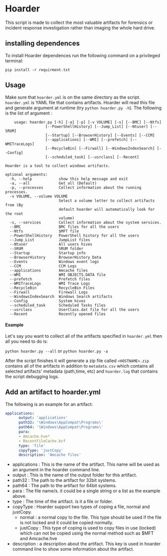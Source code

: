 # Hoarder
This script is made to collect the most valuable artifacts for forensics or incident response investigation rather than imaging the whole hard drive. 

## installing dependences

To install Hoarder  dependences run the following command on a privileged terminal:

`pip install -r requirment.txt` 

## Usage

Make sure that `hoarder.yml` is on the same directory as the script. `hoarder.yml` is YAML file that contains artifacts. Hoarder will read this file and generate argument at runtime (try `python hoarder.py -h`). The following is the list of argument :

```
	usage: hoarder.py [-h] [-a] [-p] [-v VOLUME] [-s] [--BMC] [--Ntfs]
                  [--PowerShellHistory] [--Jump_List] [--Ntuser] [--SRUM]
                  [--Startup] [--BrowserHistory] [--Events] [--CCM]
                  [--applications] [--WMI] [--prefetch] [--WMITraceLogs]
                  [--RecycleBin] [--Firwall] [--WindowsIndexSearch] [--Config]
                  [--scheduled_task] [--usrclass] [--Recent]

Hoarder is a tool to collect windows artifacts.

optional arguments:
  -h, --help            show this help message and exit
  -a, --all             Get all (Default)
  -p, --processes       Collect information about the running processes.
  -v VOLUME, --volume VOLUME
                        Select a volume letter to collect artifacts from (By
                        default hoarder will automatically look for the root
                        volume)
  -s, --services        Collect information about the system services.
  --BMC                 BMC files for all the users
  --Ntfs                $MFT file
  --PowerShellHistory   PowerShell history for all the users
  --Jump_List           JumpList files
  --Ntuser              All users hives
  --SRUM                SRUM folder
  --Startup             Startup info
  --BrowserHistory      BrowserHistory Data
  --Events              Windows event logs
  --CCM                 CCM Logs
  --applications        Amcache files
  --WMI                 WMI OBJECTS.DATA file
  --prefetch            Prefetch files
  --WMITraceLogs        WMI Trace Logs
  --RecycleBin          RecycleBin Files
  --Firwall             Firewall Logs
  --WindowsIndexSearch  Windows Search artifacts
  --Config              System hives
  --scheduled_task      Scheduled Tasks files
  --usrclass            UserClass.dat file for all the users
  --Recent              Recently opened files
```

#### Example

Let's say you want to collect all of the artifacts specified in `hoarder.yml` then all you need to do is:

`python hoarder.py --all` or `python hoarder.py -a` 

After the script finishes it will generate a zip file called `<HOSTNAME>.zip` contains all of the artifacts in addition to `metadata.csv` which contains all selected artifacts' metadata (path,time, etc) and `hoarder.log` that contains the script debugging logs.

## Add an artifact to hoarder.yml

The following is an example for an artifact:

```yaml
applications: 
      output: 'applications'
      path32: '\Windows\AppCompat\Programs\'
      path64: '\Windows\AppCompat\Programs\'
      para: 
      - Amcache.hve*
      - RecentFileCache.bcf
      type: 'file'
      copyType: 'justCopy'
      description: 'Amcache files'
```

* applications : This is the name of the artifact. This name will be used as an argument in the hoarder command line.
* output : This is the name of the output folder for this artifact.
* path32 : The path to the artifact for 32bit systems.
* path64 : The path to the artifact for 64bit systems.
* para : The file name/s. it could be a single string or a list as the example above.
* type : The time of the artifact. is it a file or folder.
* copyType : Hoarder support two types of coping a file, normal and justCopy.
  * normal : a normal copy to the file. This type should be used if the file is not locked and it could be copied normally.
  * justCopy : This type of coping is used to copy files in use (locked) which can not be copied using the normal method such as $MFT and Amcache.hve
* description : a description  about the artifact. This key is used in hoarder command line to show some information about the artifact.
